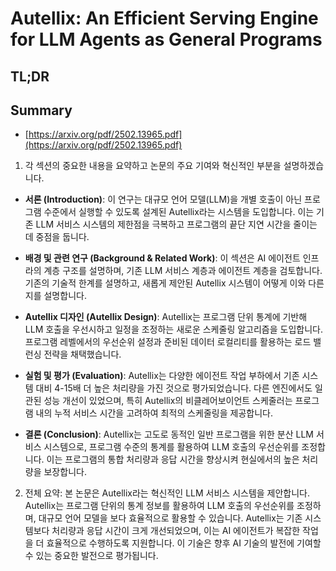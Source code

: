 # Autellix: An Efficient Serving Engine for LLM Agents as General Programs
## TL;DR
## Summary
- [https://arxiv.org/pdf/2502.13965.pdf](https://arxiv.org/pdf/2502.13965.pdf)

1. 각 섹션의 중요한 내용을 요약하고 논문의 주요 기여와 혁신적인 부분을 설명하겠습니다.

- **서론 (Introduction)**: 이 연구는 대규모 언어 모델(LLM)을 개별 호출이 아닌 프로그램 수준에서 실행할 수 있도록 설계된 Autellix라는 시스템을 도입합니다. 이는 기존 LLM 서비스 시스템의 제한점을 극복하고 프로그램의 끝단 지연 시간을 줄이는 데 중점을 둡니다.

- **배경 및 관련 연구 (Background & Related Work)**: 이 섹션은 AI 에이전트 인프라의 계층 구조를 설명하며, 기존 LLM 서비스 계층과 에이전트 계층을 검토합니다. 기존의 기술적 한계를 설명하고, 새롭게 제안된 Autellix 시스템이 어떻게 이와 다른지를 설명합니다.

- **Autellix 디자인 (Autellix Design)**: Autellix는 프로그램 단위 통계에 기반해 LLM 호출을 우선시하고 일정을 조정하는 새로운 스케줄링 알고리즘을 도입합니다. 프로그램 레벨에서의 우선순위 설정과 준비된 데이터 로컬리티를 활용하는 로드 밸런싱 전략을 채택했습니다.

- **실험 및 평가 (Evaluation)**: Autellix는 다양한 에이전트 작업 부하에서 기존 시스템 대비 4-15배 더 높은 처리량을 가진 것으로 평가되었습니다. 다른 엔진에서도 일관된 성능 개선이 있었으며, 특히 Autellix의 비클레어보이언트 스케줄러는 프로그램 내의 누적 서비스 시간을 고려하여 최적의 스케줄링을 제공합니다.

- **결론 (Conclusion)**: Autellix는 고도로 동적인 일반 프로그램을 위한 분산 LLM 서비스 시스템으로, 프로그램 수준의 통계를 활용하여 LLM 호출의 우선순위를 조정합니다. 이는 프로그램의 통합 처리량과 응답 시간을 향상시켜 현실에서의 높은 처리량을 보장합니다.

2. 전체 요약: 본 논문은 Autellix라는 혁신적인 LLM 서비스 시스템을 제안합니다. Autellix는 프로그램 단위의 통계 정보를 활용하여 LLM 호출의 우선순위를 조정하며, 대규모 언어 모델을 보다 효율적으로 활용할 수 있습니다. Autellix는 기존 시스템보다 처리량과 응답 시간이 크게 개선되었으며, 이는 AI 에이전트가 복잡한 작업을 더 효율적으로 수행하도록 지원합니다. 이 기술은 향후 AI 기술의 발전에 기여할 수 있는 중요한 발전으로 평가됩니다.